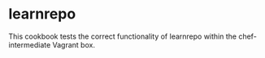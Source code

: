 # learnrepo

This cookbook tests the correct functionality of learnrepo within the chef-intermediate Vagrant box.
